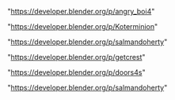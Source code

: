 "https://developer.blender.org/p/angry_boi4"

"https://developer.blender.org/p/Koterminion"

"https://developer.blender.org/p/salmandoherty"

"https://developer.blender.org/p/getcrest"

 
"https://developer.blender.org/p/doors4s"


"https://developer.blender.org/p/salmandoherty"


 
